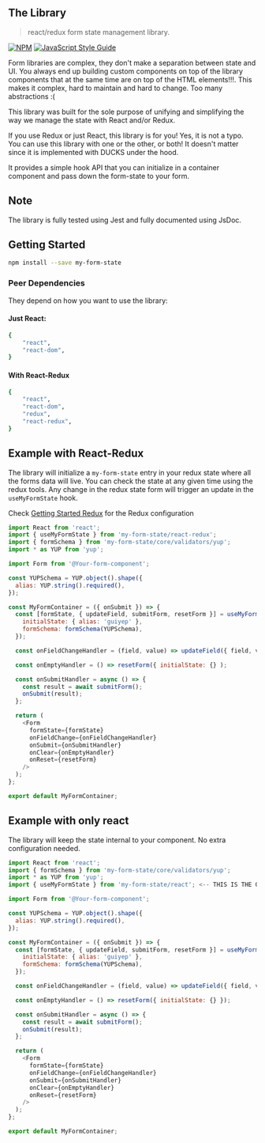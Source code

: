 ## The Library

> react/redux form state management library.

[![NPM](https://img.shields.io/npm/v/my-form-state.svg)](https://www.npmjs.com/package/my-form-state) [![JavaScript Style Guide](https://img.shields.io/badge/code_style-standard-brightgreen.svg)](https://standardjs.com)

Form libraries are complex, they don't make a separation between state and UI. You always end up building custom components on top of the library components that at the same time are on top of the HTML elements!!!. This makes it complex, hard to maintain and hard to change. Too many abstractions :(

This library was built for the sole purpose of unifying and simplifying the way we manage the state with React and/or Redux.

If you use Redux or just React, this library is for you! Yes, it is not a typo. You can use this library with one or the other, or both! It doesn't matter since it is implemented with DUCKS under the hood.

It provides a simple hook API that you can initialize in a container component and pass down the form-state to your form.

## Note

The library is fully tested using Jest and fully documented using JsDoc.

## Getting Started

```bash
npm install --save my-form-state
```

### Peer Dependencies

They depend on how you want to use the library:

#### Just React:

```bash
{
    "react",
    "react-dom",
}
```

#### With React-Redux

```bash
{
    "react",
    "react-dom",
    "redux",
    "react-redux",
}
```

## Example with React-Redux

The library will initialize a `my-form-state` entry in your redux state where all the forms data will live. You can check the state at any given time using the redux tools. Any change in the redux state form will trigger an update in the `useMyFormState` hook.

Check <a href="/#/redux/get-started/README?id=my-form-library-redux-configuration">Getting Started Redux</a> for the Redux configuration

```js
import React from 'react';
import { useMyFormState } from 'my-form-state/react-redux';
import { formSchema } from 'my-form-state/core/validators/yup';
import * as YUP from 'yup';

import Form from '@Your-form-component';

const YUPSchema = YUP.object().shape({
  alias: YUP.string().required(),
});

const MyFormContainer = ({ onSubmit }) => {
  const [formState, { updateField, submitForm, resetForm }] = useMyFormState({
    initialState: { alias: 'guiyep' },
    formSchema: formSchema(YUPSchema),
  });

  const onFieldChangeHandler = (field, value) => updateField({ field, value });

  const onEmptyHandler = () => resetForm({ initialState: {} );

  const onSubmitHandler = async () => {
    const result = await submitForm();
    onSubmit(result);
  };

  return (
    <Form
      formState={formState}
      onFieldChange={onFieldChangeHandler}
      onSubmit={onSubmitHandler}
      onClear={onEmptyHandler}
      onReset={resetForm}
    />
  );
};

export default MyFormContainer;
```

## Example with only react

The library will keep the state internal to your component. No extra configuration needed.

```js
import React from 'react';
import { formSchema } from 'my-form-state/core/validators/yup';
import * as YUP from 'yup';
import { useMyFormState } from 'my-form-state/react'; <-- THIS IS THE ONLY DIFFERENCE ;) -->

import Form from '@Your-form-component';

const YUPSchema = YUP.object().shape({
  alias: YUP.string().required(),
});

const MyFormContainer = ({ onSubmit }) => {
  const [formState, { updateField, submitForm, resetForm }] = useMyFormState({
    initialState: { alias: 'guiyep' },
    formSchema: formSchema(YUPSchema),
  });

  const onFieldChangeHandler = (field, value) => updateField({ field, value });

  const onEmptyHandler = () => resetForm({ initialState: {} });

  const onSubmitHandler = async () => {
    const result = await submitForm();
    onSubmit(result);
  };

  return (
    <Form
      formState={formState}
      onFieldChange={onFieldChangeHandler}
      onSubmit={onSubmitHandler}
      onClear={onEmptyHandler}
      onReset={resetForm}
    />
  );
};

export default MyFormContainer;
```
